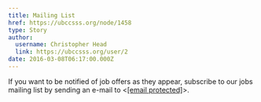 ```yaml
---
title: Mailing List 
href: https://ubccsss.org/node/1458
type: Story
author:
  username: Christopher Head
  link: https://ubccsss.org/user/2
date: 2016-03-08T06:17:00.000Z
---
```


<div class="field field-name-body field-type-text-with-summary field-label-hidden"><div class="field-items"><div class="field-item even"><p>If you want to be notified of job offers as they appear, subscribe to our jobs mailing list by sending an e-mail to &lt;<a href="/cdn-cgi/l/email-protection#1973767b6a346a6c7b6a7a6b707b7c596c7b7a7a6a6a6a37766b7e"><span class="__cf_email__" data-cfemail="cda7a2afbee0beb8afbeaebfa4afa88db8afaeaebebebee3a2bfaa">[email&#xA0;protected]</span></a>&gt;.</p>
</div></div></div>    <footer>
          </footer>